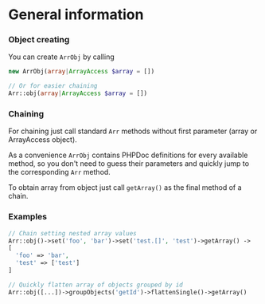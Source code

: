 # General information

### Object creating

You can create `ArrObj` by calling 

```php
new ArrObj(array|ArrayAccess $array = [])

// Or for easier chaining
Arr::obj(array|ArrayAccess $array = [])
```

### Chaining

For chaining just call standard `Arr` methods without first parameter \(array or ArrayAccess object\).

As a convenience `ArrObj` contains PHPDoc definitions for every available method, so you don't need to guess their parameters and quickly jump to the corresponding `Arr` method.

To obtain array from object just call `getArray()` as the final method of a chain.

### Examples

```php
// Chain setting nested array values
Arr::obj()->set('foo', 'bar')->set('test.[]', 'test')->getArray() ->
[
  'foo' => 'bar', 
  'test' => ['test']
]

// Quickly flatten array of objects grouped by id
Arr::obj([...])->groupObjects('getId')->flattenSingle()->getArray()
```



